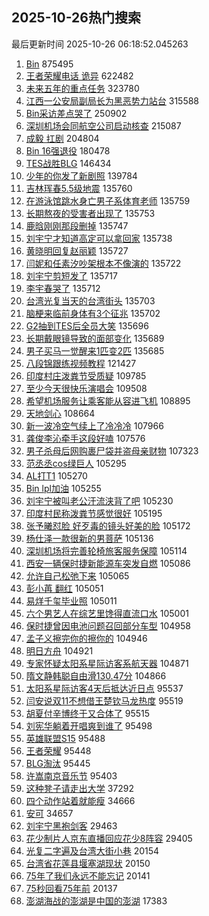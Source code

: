 ## 2025-10-26热门搜索 
最后更新时间 2025-10-26 06:18:52.045263 
1. [Bin](https://s.weibo.com/weibo?q=Bin&t=31&band_rank=1&Refer=top) 875495
1. [王者荣耀电话 诡异](https://s.weibo.com/weibo?q=%E7%8E%8B%E8%80%85%E8%8D%A3%E8%80%80%E7%94%B5%E8%AF%9D%20%E8%AF%A1%E5%BC%82&t=31&band_rank=2&Refer=top) 622482
1. [未来五年的重点任务](https://s.weibo.com/weibo?q=%23%E6%9C%AA%E6%9D%A5%E4%BA%94%E5%B9%B4%E7%9A%84%E9%87%8D%E7%82%B9%E4%BB%BB%E5%8A%A1%23&t=31&band_rank=3&Refer=top) 323780
1. [江西一公安局副局长为黑恶势力站台](https://s.weibo.com/weibo?q=%23%E6%B1%9F%E8%A5%BF%E4%B8%80%E5%85%AC%E5%AE%89%E5%B1%80%E5%89%AF%E5%B1%80%E9%95%BF%E4%B8%BA%E9%BB%91%E6%81%B6%E5%8A%BF%E5%8A%9B%E7%AB%99%E5%8F%B0%23&t=31&band_rank=4&Refer=top) 315588
1. [Bin采访差点哭了](https://s.weibo.com/weibo?q=Bin%E9%87%87%E8%AE%BF%E5%B7%AE%E7%82%B9%E5%93%AD%E4%BA%86&t=31&band_rank=15&Refer=top) 250902
1. [深圳机场会同航空公司启动核查](https://s.weibo.com/weibo?q=%23%E6%B7%B1%E5%9C%B3%E6%9C%BA%E5%9C%BA%E4%BC%9A%E5%90%8C%E8%88%AA%E7%A9%BA%E5%85%AC%E5%8F%B8%E5%90%AF%E5%8A%A8%E6%A0%B8%E6%9F%A5%23&t=31&band_rank=5&Refer=top) 215087
1. [成毅 扛剧](https://s.weibo.com/weibo?q=%E6%88%90%E6%AF%85%20%E6%89%9B%E5%89%A7&t=31&band_rank=6&Refer=top) 204804
1. [Bin 16强退役](https://s.weibo.com/weibo?q=Bin%2016%E5%BC%BA%E9%80%80%E5%BD%B9&t=31&band_rank=7&Refer=top) 180478
1. [TES战胜BLG](https://s.weibo.com/weibo?q=TES%E6%88%98%E8%83%9CBLG&t=31&band_rank=8&Refer=top) 146434
1. [少年的你发了新剧照](https://s.weibo.com/weibo?q=%E5%B0%91%E5%B9%B4%E7%9A%84%E4%BD%A0%E5%8F%91%E4%BA%86%E6%96%B0%E5%89%A7%E7%85%A7&t=31&band_rank=9&Refer=top) 139784
1. [吉林珲春5.5级地震](https://s.weibo.com/weibo?q=%23%E5%90%89%E6%9E%97%E7%8F%B2%E6%98%A55.5%E7%BA%A7%E5%9C%B0%E9%9C%87%23&t=31&band_rank=10&Refer=top) 135760
1. [在游泳馆跳水身亡男子系体育老师](https://s.weibo.com/weibo?q=%23%E5%9C%A8%E6%B8%B8%E6%B3%B3%E9%A6%86%E8%B7%B3%E6%B0%B4%E8%BA%AB%E4%BA%A1%E7%94%B7%E5%AD%90%E7%B3%BB%E4%BD%93%E8%82%B2%E8%80%81%E5%B8%88%23&t=31&band_rank=11&Refer=top) 135759
1. [长期熬夜的受害者出现了](https://s.weibo.com/weibo?q=%E9%95%BF%E6%9C%9F%E7%86%AC%E5%A4%9C%E7%9A%84%E5%8F%97%E5%AE%B3%E8%80%85%E5%87%BA%E7%8E%B0%E4%BA%86&t=31&band_rank=12&Refer=top) 135753
1. [鹿晗刚刚那段删掉](https://s.weibo.com/weibo?q=%E9%B9%BF%E6%99%97%E5%88%9A%E5%88%9A%E9%82%A3%E6%AE%B5%E5%88%A0%E6%8E%89&t=31&band_rank=13&Refer=top) 135747
1. [刘宇宁才知道高定可以拿回家](https://s.weibo.com/weibo?q=%E5%88%98%E5%AE%87%E5%AE%81%E6%89%8D%E7%9F%A5%E9%81%93%E9%AB%98%E5%AE%9A%E5%8F%AF%E4%BB%A5%E6%8B%BF%E5%9B%9E%E5%AE%B6&t=31&band_rank=14&Refer=top) 135738
1. [黄晓明回复赵丽颖](https://s.weibo.com/weibo?q=%E9%BB%84%E6%99%93%E6%98%8E%E5%9B%9E%E5%A4%8D%E8%B5%B5%E4%B8%BD%E9%A2%96&t=31&band_rank=16&Refer=top) 135727
1. [闫妮和任素汐吵架根本不像演的](https://s.weibo.com/weibo?q=%E9%97%AB%E5%A6%AE%E5%92%8C%E4%BB%BB%E7%B4%A0%E6%B1%90%E5%90%B5%E6%9E%B6%E6%A0%B9%E6%9C%AC%E4%B8%8D%E5%83%8F%E6%BC%94%E7%9A%84&t=31&band_rank=17&Refer=top) 135722
1. [刘宇宁剪短发了](https://s.weibo.com/weibo?q=%E5%88%98%E5%AE%87%E5%AE%81%E5%89%AA%E7%9F%AD%E5%8F%91%E4%BA%86&t=31&band_rank=18&Refer=top) 135717
1. [李宇春哭了](https://s.weibo.com/weibo?q=%E6%9D%8E%E5%AE%87%E6%98%A5%E5%93%AD%E4%BA%86&t=31&band_rank=19&Refer=top) 135712
1. [台湾光复当天的台湾街头](https://s.weibo.com/weibo?q=%23%E5%8F%B0%E6%B9%BE%E5%85%89%E5%A4%8D%E5%BD%93%E5%A4%A9%E7%9A%84%E5%8F%B0%E6%B9%BE%E8%A1%97%E5%A4%B4%23&t=31&band_rank=20&Refer=top) 135703
1. [脑梗来临前身体有3个征兆](https://s.weibo.com/weibo?q=%23%E8%84%91%E6%A2%97%E6%9D%A5%E4%B8%B4%E5%89%8D%E8%BA%AB%E4%BD%93%E6%9C%893%E4%B8%AA%E5%BE%81%E5%85%86%23&t=31&band_rank=21&Refer=top) 135702
1. [G2抽到TES后全员大笑](https://s.weibo.com/weibo?q=G2%E6%8A%BD%E5%88%B0TES%E5%90%8E%E5%85%A8%E5%91%98%E5%A4%A7%E7%AC%91&t=31&band_rank=22&Refer=top) 135696
1. [长期戴眼镜导致的面部变化](https://s.weibo.com/weibo?q=%E9%95%BF%E6%9C%9F%E6%88%B4%E7%9C%BC%E9%95%9C%E5%AF%BC%E8%87%B4%E7%9A%84%E9%9D%A2%E9%83%A8%E5%8F%98%E5%8C%96&t=31&band_rank=23&Refer=top) 135689
1. [男子买马一觉醒来1匹变2匹](https://s.weibo.com/weibo?q=%23%E7%94%B7%E5%AD%90%E4%B9%B0%E9%A9%AC%E4%B8%80%E8%A7%89%E9%86%92%E6%9D%A51%E5%8C%B9%E5%8F%982%E5%8C%B9%23&t=31&band_rank=24&Refer=top) 135685
1. [八段锦跟练视频教程](https://s.weibo.com/weibo?q=%23%E5%85%AB%E6%AE%B5%E9%94%A6%E8%B7%9F%E7%BB%83%E8%A7%86%E9%A2%91%E6%95%99%E7%A8%8B%23&t=31&band_rank=25&Refer=top) 121427
1. [印度村庄泼粪节受质疑](https://s.weibo.com/weibo?q=%23%E5%8D%B0%E5%BA%A6%E6%9D%91%E5%BA%84%E6%B3%BC%E7%B2%AA%E8%8A%82%E5%8F%97%E8%B4%A8%E7%96%91%23&t=31&band_rank=26&Refer=top) 109785
1. [至少今天很快乐演唱会](https://s.weibo.com/weibo?q=%E8%87%B3%E5%B0%91%E4%BB%8A%E5%A4%A9%E5%BE%88%E5%BF%AB%E4%B9%90%E6%BC%94%E5%94%B1%E4%BC%9A&t=31&band_rank=27&Refer=top) 109508
1. [希望机场服务让乘客能从容进飞机](https://s.weibo.com/weibo?q=%23%E5%B8%8C%E6%9C%9B%E6%9C%BA%E5%9C%BA%E6%9C%8D%E5%8A%A1%E8%AE%A9%E4%B9%98%E5%AE%A2%E8%83%BD%E4%BB%8E%E5%AE%B9%E8%BF%9B%E9%A3%9E%E6%9C%BA%23&t=31&band_rank=28&Refer=top) 108895
1. [天地剑心](https://s.weibo.com/weibo?q=%E5%A4%A9%E5%9C%B0%E5%89%91%E5%BF%83&t=31&band_rank=29&Refer=top) 108664
1. [新一波冷空气续上了冷冷冷](https://s.weibo.com/weibo?q=%23%E6%96%B0%E4%B8%80%E6%B3%A2%E5%86%B7%E7%A9%BA%E6%B0%94%E7%BB%AD%E4%B8%8A%E4%BA%86%E5%86%B7%E5%86%B7%E5%86%B7%23&t=31&band_rank=30&Refer=top) 107966
1. [龚俊李沁牵手这段好嗑](https://s.weibo.com/weibo?q=%E9%BE%9A%E4%BF%8A%E6%9D%8E%E6%B2%81%E7%89%B5%E6%89%8B%E8%BF%99%E6%AE%B5%E5%A5%BD%E5%97%91&t=31&band_rank=31&Refer=top) 107576
1. [男子杀母后网购裹尸袋并盗母亲财物](https://s.weibo.com/weibo?q=%23%E7%94%B7%E5%AD%90%E6%9D%80%E6%AF%8D%E5%90%8E%E7%BD%91%E8%B4%AD%E8%A3%B9%E5%B0%B8%E8%A2%8B%E5%B9%B6%E7%9B%97%E6%AF%8D%E4%BA%B2%E8%B4%A2%E7%89%A9%23&t=31&band_rank=32&Refer=top) 107323
1. [范丞丞cos绿巨人](https://s.weibo.com/weibo?q=%23%E8%8C%83%E4%B8%9E%E4%B8%9Ecos%E7%BB%BF%E5%B7%A8%E4%BA%BA%23&t=31&band_rank=33&Refer=top) 105295
1. [AL打T1](https://s.weibo.com/weibo?q=AL%E6%89%93T1&t=31&band_rank=34&Refer=top) 105270
1. [Bin lpl加油](https://s.weibo.com/weibo?q=Bin%20lpl%E5%8A%A0%E6%B2%B9&t=31&band_rank=35&Refer=top) 105255
1. [刘宇宁被叫老公汗流浃背了吧](https://s.weibo.com/weibo?q=%23%E5%88%98%E5%AE%87%E5%AE%81%E8%A2%AB%E5%8F%AB%E8%80%81%E5%85%AC%E6%B1%97%E6%B5%81%E6%B5%83%E8%83%8C%E4%BA%86%E5%90%A7%23&t=31&band_rank=36&Refer=top) 105230
1. [印度村民称泼粪节感觉很好](https://s.weibo.com/weibo?q=%23%E5%8D%B0%E5%BA%A6%E6%9D%91%E6%B0%91%E7%A7%B0%E6%B3%BC%E7%B2%AA%E8%8A%82%E6%84%9F%E8%A7%89%E5%BE%88%E5%A5%BD%23&t=31&band_rank=37&Refer=top) 105195
1. [张予曦怼脸 好歹毒的镜头好美的脸](https://s.weibo.com/weibo?q=%E5%BC%A0%E4%BA%88%E6%9B%A6%E6%80%BC%E8%84%B8%20%E5%A5%BD%E6%AD%B9%E6%AF%92%E7%9A%84%E9%95%9C%E5%A4%B4%E5%A5%BD%E7%BE%8E%E7%9A%84%E8%84%B8&t=31&band_rank=38&Refer=top) 105172
1. [杨仕泽一款很新的男菩萨](https://s.weibo.com/weibo?q=%E6%9D%A8%E4%BB%95%E6%B3%BD%E4%B8%80%E6%AC%BE%E5%BE%88%E6%96%B0%E7%9A%84%E7%94%B7%E8%8F%A9%E8%90%A8&t=31&band_rank=39&Refer=top) 105136
1. [深圳机场将完善轮椅旅客服务保障](https://s.weibo.com/weibo?q=%23%E6%B7%B1%E5%9C%B3%E6%9C%BA%E5%9C%BA%E5%B0%86%E5%AE%8C%E5%96%84%E8%BD%AE%E6%A4%85%E6%97%85%E5%AE%A2%E6%9C%8D%E5%8A%A1%E4%BF%9D%E9%9A%9C%23&t=31&band_rank=40&Refer=top) 105114
1. [西安一辆保时捷新能源车突发自燃](https://s.weibo.com/weibo?q=%23%E8%A5%BF%E5%AE%89%E4%B8%80%E8%BE%86%E4%BF%9D%E6%97%B6%E6%8D%B7%E6%96%B0%E8%83%BD%E6%BA%90%E8%BD%A6%E7%AA%81%E5%8F%91%E8%87%AA%E7%87%83%23&t=31&band_rank=41&Refer=top) 105086
1. [允许自己松弛下来](https://s.weibo.com/weibo?q=%23%E5%85%81%E8%AE%B8%E8%87%AA%E5%B7%B1%E6%9D%BE%E5%BC%9B%E4%B8%8B%E6%9D%A5%23&t=31&band_rank=42&Refer=top) 105065
1. [彭小苒 翻红](https://s.weibo.com/weibo?q=%E5%BD%AD%E5%B0%8F%E8%8B%92%20%E7%BF%BB%E7%BA%A2&t=31&band_rank=43&Refer=top) 105051
1. [易烊千玺毕业照](https://s.weibo.com/weibo?q=%E6%98%93%E7%83%8A%E5%8D%83%E7%8E%BA%E6%AF%95%E4%B8%9A%E7%85%A7&t=31&band_rank=44&Refer=top) 105011
1. [六个男艺人在综艺里馋得直流口水](https://s.weibo.com/weibo?q=%E5%85%AD%E4%B8%AA%E7%94%B7%E8%89%BA%E4%BA%BA%E5%9C%A8%E7%BB%BC%E8%89%BA%E9%87%8C%E9%A6%8B%E5%BE%97%E7%9B%B4%E6%B5%81%E5%8F%A3%E6%B0%B4&t=31&band_rank=45&Refer=top) 105001
1. [保时捷曾因电池问题召回部分车型](https://s.weibo.com/weibo?q=%23%E4%BF%9D%E6%97%B6%E6%8D%B7%E6%9B%BE%E5%9B%A0%E7%94%B5%E6%B1%A0%E9%97%AE%E9%A2%98%E5%8F%AC%E5%9B%9E%E9%83%A8%E5%88%86%E8%BD%A6%E5%9E%8B%23&t=31&band_rank=46&Refer=top) 104958
1. [孟子义擦完你的擦你的](https://s.weibo.com/weibo?q=%23%E5%AD%9F%E5%AD%90%E4%B9%89%E6%93%A6%E5%AE%8C%E4%BD%A0%E7%9A%84%E6%93%A6%E4%BD%A0%E7%9A%84%23&t=31&band_rank=47&Refer=top) 104946
1. [明日方舟](https://s.weibo.com/weibo?q=%E6%98%8E%E6%97%A5%E6%96%B9%E8%88%9F&t=31&band_rank=48&Refer=top) 104921
1. [专家怀疑太阳系星际访客系航天器](https://s.weibo.com/weibo?q=%23%E4%B8%93%E5%AE%B6%E6%80%80%E7%96%91%E5%A4%AA%E9%98%B3%E7%B3%BB%E6%98%9F%E9%99%85%E8%AE%BF%E5%AE%A2%E7%B3%BB%E8%88%AA%E5%A4%A9%E5%99%A8%23&t=31&band_rank=49&Refer=top) 104871
1. [隋文静韩聪自由滑130.47分](https://s.weibo.com/weibo?q=%23%E9%9A%8B%E6%96%87%E9%9D%99%E9%9F%A9%E8%81%AA%E8%87%AA%E7%94%B1%E6%BB%91130.47%E5%88%86%23&t=31&band_rank=50&Refer=top) 104866
1. [太阳系星际访客4天后抵达近日点](https://s.weibo.com/weibo?q=%23%E5%A4%AA%E9%98%B3%E7%B3%BB%E6%98%9F%E9%99%85%E8%AE%BF%E5%AE%A24%E5%A4%A9%E5%90%8E%E6%8A%B5%E8%BE%BE%E8%BF%91%E6%97%A5%E7%82%B9%23&t=31&band_rank=30&Refer=top) 95537
1. [闫安说双11不想借王楚钦马龙热度](https://s.weibo.com/weibo?q=%E9%97%AB%E5%AE%89%E8%AF%B4%E5%8F%8C11%E4%B8%8D%E6%83%B3%E5%80%9F%E7%8E%8B%E6%A5%9A%E9%92%A6%E9%A9%AC%E9%BE%99%E7%83%AD%E5%BA%A6&t=31&band_rank=33&Refer=top) 95519
1. [胡夏付辛博终于又合体了](https://s.weibo.com/weibo?q=%E8%83%A1%E5%A4%8F%E4%BB%98%E8%BE%9B%E5%8D%9A%E7%BB%88%E4%BA%8E%E5%8F%88%E5%90%88%E4%BD%93%E4%BA%86&t=31&band_rank=34&Refer=top) 95515
1. [刘宪华躺着开唱爽到谁了](https://s.weibo.com/weibo?q=%E5%88%98%E5%AE%AA%E5%8D%8E%E8%BA%BA%E7%9D%80%E5%BC%80%E5%94%B1%E7%88%BD%E5%88%B0%E8%B0%81%E4%BA%86&t=31&band_rank=36&Refer=top) 95498
1. [英雄联盟S15](https://s.weibo.com/weibo?q=%E8%8B%B1%E9%9B%84%E8%81%94%E7%9B%9FS15&t=31&band_rank=37&Refer=top) 95488
1. [王者荣耀](https://s.weibo.com/weibo?q=%E7%8E%8B%E8%80%85%E8%8D%A3%E8%80%80&t=31&band_rank=43&Refer=top) 95448
1. [BLG淘汰](https://s.weibo.com/weibo?q=BLG%E6%B7%98%E6%B1%B0&t=31&band_rank=44&Refer=top) 95445
1. [许嵩南京音乐节](https://s.weibo.com/weibo?q=%E8%AE%B8%E5%B5%A9%E5%8D%97%E4%BA%AC%E9%9F%B3%E4%B9%90%E8%8A%82&t=31&band_rank=49&Refer=top) 95403
1. [这种凳子请走出大学](https://s.weibo.com/weibo?q=%E8%BF%99%E7%A7%8D%E5%87%B3%E5%AD%90%E8%AF%B7%E8%B5%B0%E5%87%BA%E5%A4%A7%E5%AD%A6&t=31&band_rank=28&Refer=top) 37292
1. [四个动作站着就能瘦](https://s.weibo.com/weibo?q=%23%E5%9B%9B%E4%B8%AA%E5%8A%A8%E4%BD%9C%E7%AB%99%E7%9D%80%E5%B0%B1%E8%83%BD%E7%98%A6%23&t=31&band_rank=37&Refer=top) 34666
1. [安可](https://s.weibo.com/weibo?q=%E5%AE%89%E5%8F%AF&t=31&band_rank=43&Refer=top) 34657
1. [刘宇宁黑袍剑客](https://s.weibo.com/weibo?q=%E5%88%98%E5%AE%87%E5%AE%81%E9%BB%91%E8%A2%8D%E5%89%91%E5%AE%A2&t=31&band_rank=37&Refer=top) 29463
1. [花少制片人京东直播回应花少8阵容](https://s.weibo.com/weibo?q=%23%E8%8A%B1%E5%B0%91%E5%88%B6%E7%89%87%E4%BA%BA%E4%BA%AC%E4%B8%9C%E7%9B%B4%E6%92%AD%E5%9B%9E%E5%BA%94%E8%8A%B1%E5%B0%918%E9%98%B5%E5%AE%B9%23&t=31&band_rank=50&Refer=top) 29405
1. [光复二字遍及台湾大街小巷](https://s.weibo.com/weibo?q=%23%E5%85%89%E5%A4%8D%E4%BA%8C%E5%AD%97%E9%81%8D%E5%8F%8A%E5%8F%B0%E6%B9%BE%E5%A4%A7%E8%A1%97%E5%B0%8F%E5%B7%B7%23&t=31&band_rank=38&Refer=top) 20154
1. [台湾省花莲县堰塞湖现状](https://s.weibo.com/weibo?q=%E5%8F%B0%E6%B9%BE%E7%9C%81%E8%8A%B1%E8%8E%B2%E5%8E%BF%E5%A0%B0%E5%A1%9E%E6%B9%96%E7%8E%B0%E7%8A%B6&t=31&band_rank=34&Refer=top) 20150
1. [75年了我们永远不能忘记](https://s.weibo.com/weibo?q=%2375%E5%B9%B4%E4%BA%86%E6%88%91%E4%BB%AC%E6%B0%B8%E8%BF%9C%E4%B8%8D%E8%83%BD%E5%BF%98%E8%AE%B0%23&t=31&band_rank=47&Refer=top) 20141
1. [75秒回看75年前](https://s.weibo.com/weibo?q=%2375%E7%A7%92%E5%9B%9E%E7%9C%8B75%E5%B9%B4%E5%89%8D%23&t=31&band_rank=46&Refer=top) 20137
1. [澎湖海战的澎湖是中国的澎湖](https://s.weibo.com/weibo?q=%23%E6%BE%8E%E6%B9%96%E6%B5%B7%E6%88%98%E7%9A%84%E6%BE%8E%E6%B9%96%E6%98%AF%E4%B8%AD%E5%9B%BD%E7%9A%84%E6%BE%8E%E6%B9%96%23&t=31&band_rank=50&Refer=top) 17383
